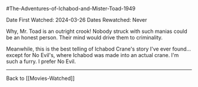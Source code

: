 #The-Adventures-of-Ichabod-and-Mister-Toad-1949

Date First Watched:  2024-03-26
Dates Rewatched:  Never

Why, Mr. Toad is an outright crook!  Nobody struck with such manias could be an honest person.  Their mind would drive them to criminality.

Meanwhile, this is the best telling of Ichabod Crane's story I've ever found... except for No Evil's, where Ichabod was made into an actual crane.  I'm such a furry.  I prefer No Evil.

---
Back to [[Movies-Watched]]

